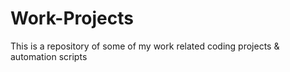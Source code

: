 # Work-Projects
This is a repository of some of my work related coding projects &amp; automation scripts
